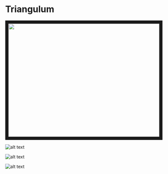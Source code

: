 Triangulum
==========

<a href="http://www.youtube.com/watch?feature=player_embedded&v=GZcwBFQXQlU
" target="_blank"><img src="http://img.youtube.com/vi/GZcwBFQXQlU/0.jpg" 
alt="" width="480" height="360" border="10" /></a>

![alt text](https://raw.github.com/bompo/Triangulum/master/screenshots/7570-shot0.png "0")  

![alt text](https://raw.github.com/bompo/Triangulum/master/screenshots/7570-shot1.png "1")  

![alt text](https://raw.github.com/bompo/Triangulum/master/screenshots/7570-shot2.png "2")  
